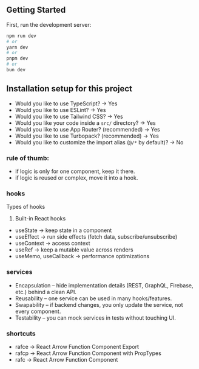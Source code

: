## Getting Started

First, run the development server:

```bash
npm run dev
# or
yarn dev
# or
pnpm dev
# or
bun dev
```

## Installation setup for this project
- Would you like to use TypeScript? -> Yes
- Would you like to use ESLint? -> Yes
- Would you like to use Tailwind CSS? -> Yes
- Would you like your code inside a `src/` directory? -> Yes
- Would you like to use App Router? (recommended) -> Yes
- Would you like to use Turbopack? (recommended) -> Yes
- Would you like to customize the import alias (`@/*` by default)? -> No

### rule of thumb:
- if logic is only for one component, keep it there.
- if logic is reused or complex, move it into a hook.

### hooks
Types of hooks
1. Built-in React hooks
- useState → keep state in a component
- useEffect → run side effects (fetch data, subscribe/unsubscribe)
- useContext → access context
- useRef → keep a mutable value across renders
- useMemo, useCallback → performance optimizations

### services
- Encapsulation – hide implementation details (REST, GraphQL, Firebase, etc.) behind a clean API.
- Reusability – one service can be used in many hooks/features.
- Swapability – if backend changes, you only update the service, not every component.
- Testability – you can mock services in tests without touching UI.

### shortcuts
- rafce → React Arrow Function Component Export
- rafcp → React Arrow Function Component with PropTypes
- rafc → React Arrow Function Component

